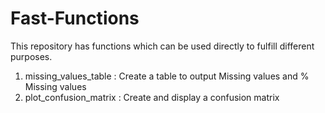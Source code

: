 # Fast-Functions
This repository has functions which can be used directly to fulfill different purposes.

1. missing_values_table : Create a table to output Missing values and % Missing values
2. plot_confusion_matrix : Create and display a confusion matrix

